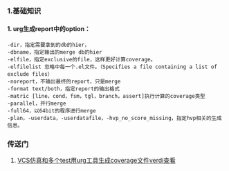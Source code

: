 ### 1.基础知识
#### 1. urg生成report中的option：
~~~
-dir，指定需要拿到的db的hier，
-dbname，指定输出的merge db的hier
-elfile，指定exclusive的file，这样更好计算coverage。
-elfilelist 忽略中每一个.el文件。（Specifies a file containing a list of exclude files）
-noreport，不输出最终的report，只是merge 
-format text/both，指定report的输出格式
-matric [line，cond，fsm，tgl，branch，assert]执行计算的coverage类型
-parallel，并行merge
-full64，以64bit的程序进行merge
-plan，-userdata，-userdatafile，-hvp_no_score_missing，指定hvp相关的生成信息。
~~~

### 传送门
1. [VCS仿真和多个test用urg工具生成coverage文件verdi查看](https://blog.csdn.net/weixin_42058545/article/details/111932681?utm_medium=distribute.pc_relevant.none-task-blog-2~default~baidujs_baidulandingword~default-1-111932681-blog-111928703.235^v38^pc_relevant_yljh&spm=1001.2101.3001.4242.2&utm_relevant_index=4)
